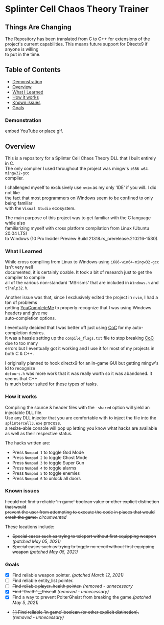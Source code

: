 # Splinter Cell Chaos Theory Trainer

## Things Are Changing
The Repository has been translated from C to C++ for extensions of the project's 
current capabilities. This means future support for Directx9 if anyone is willing  
to put in the time.

## Table of Contents
  - [Demonstration](#demonstration)
  - [Overview](#overview)
  - [What I Learned](#what-i-learned)
  - [How it works](#how-it-works)
  - [Known issues](#known-issues)
  - [Goals](#Goals)

### Demonstration
embed YouTube or place gif.

## Overview
This is a repository for a Splinter Cell Chaos Theory DLL that I built entirely in C.  
The only compiler I used throughout the project was mingw's <code>i686-w64-mingw32-gcc</code>  
compiler.  

I challenged myself to exclusively use <code>nvim</code> as my only 'IDE' if you will. I did not like  
the fact that most programmers on Windows seem to be confined to only being familiar  
with the <code>Visual Studio</code> ecosystem.

The main purpose of this project was to get familiar with the C language while also  
familiarizing myself with cross platform compilation from Linux (Ubuntu 20.04 LTS)  
to Windows (10 Pro Insider Preview Build 21318.rs_prerelease.210216-1530).

### What I Learned
While cross compiling from Linux to Windows using <code>i686-win64-mingw32-gcc</code> isn't very well  
documented, it is certainly doable. It took a bit of research just to get the compiler to compile  
all of the various non-standard 'MS-isms' that are included in <code>Windows.h</code> and <code>tlhelp32.h</code>.

Another issue was that, since I exclusively edited the project in <code>nvim</code>, I had a ton of problems  
getting [YouCompleteMe](https://github.com/ycm-core/YouCompleteMe) to properly recognize that I was using Windows headers and give me  
auto-completion options.  

I eventually decided that I was better off just using [CoC](https://github.com/neoclide/coc.nvim) for my auto-completion desires.  
It was a hassle setting up the <code>compile_flags.txt</code> file to stop breaking [CoC](https://github.com/neoclide/coc.nvim) due to too many  
errors but I eventually got it working and I use it for most of my projects in both C & C++.

I originally planned to hook directx9 for an in-game GUI but getting mingw's ld to recognize  
<code>detours.h</code> was more work that it was really worth so it was abandoned. It seems that C++  
is much better suited for these types of tasks.

### How it works
Compiling the source & header files with the <code>-shared</code> option will yield an injectable DLL file.  
Use any DLL injector that you are comfortable with to inject the file into the <code>splintercell3.exe</code> process.  
a resize-able console will pop up letting you know what hacks are available as well as their respective status.

The hacks written are:
- Press <code>Numpad 1</code> to toggle God Mode
- Press <code>Numpad 2</code> to toggle Ghost Mode
- Press <code>Numpad 3</code> to toggle Super Gun
- Press <code>Numpad 4</code> to toggle alarms
- Press <code>Numpad 5</code> to toggle enemies
- Press <code>Numpad 6</code> to unlock all doors

### Known issues
~~I could not find a reliable 'in game' boolean value or other explicit distinction that would  
prevent the user from attempting to execute the code in places that would crash the game.~~ <i>circumvented</i>

These locations include:
- ~~Special cases such as trying to teleport without first equipping weapon~~ <i>(patched May 05, 2021)</i>
- ~~Special cases such as trying to toggle no recoil without first equipping weapon~~ <i>(patched May 05, 2021)</i>

### Goals
 - [x] Find reliable weapon pointer. <i>(patched March 12, 2021)</i>
 - [ ] Find reliable entity_list pointer.
 - [ ] ~~Find reliable player_health pointer.~~ <i>(removed - unnecessary</i>
 - [x] ~~Find 'Death' __thiscall~~ <i>(removed - unnecessary)</i>
 - [x] Find a way to prevent PolterGheist from breaking the game.<i>(patched May 5, 2021)</i>
 - ~~[ ] Find reliable 'in game' boolean (or other explicit distinction).~~ <i>(removed - unnecessary)</i>

